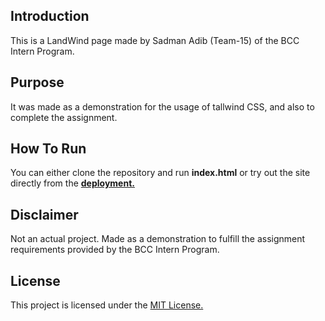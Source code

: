 ## Introduction 
This is a LandWind page made by Sadman Adib (Team-15) of the BCC Intern Program.

## Purpose
It was made as a demonstration for the usage of tallwind CSS, and also to complete the assignment.

## How To Run
You can either clone the repository and run **index.html** or try out the site directly from the [**deployment.**](https://wolverton120.github.io/bcc-intern-assignment-02/)

## Disclaimer
Not an actual project. Made as a demonstration to fulfill the assignment requirements provided by the BCC Intern Program.

## License 
This project is licensed under the [MIT License.](https://github.com/wolverton120/bcc-intern-assignment-02/blob/main/LICENSE)

